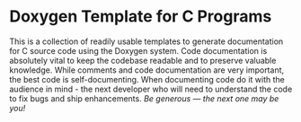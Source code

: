 # Doxygen Template for C Programs
This is a collection of readily usable templates to generate documentation for C source code using the Doxygen system. Code documentation is absolutely vital to keep the codebase readable and to preserve valuable knowledge. While comments and code documentation are very important, the best code is self-documenting. When documenting code do it with the audience in mind - the next developer who will need to understand the code to fix bugs and ship enhancements. *Be generous — the next one may be you!*


